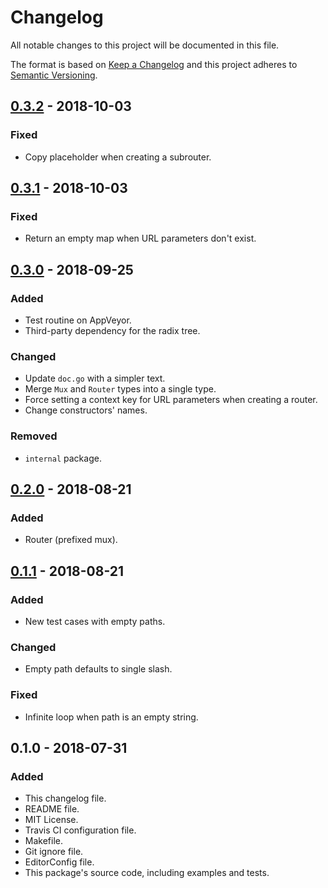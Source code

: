 # Changelog
All notable changes to this project will be documented in this file.

The format is based on [Keep a Changelog](http://keepachangelog.com/en/1.0.0/)
and this project adheres to [Semantic Versioning](http://semver.org/spec/v2.0.0.html).

## [0.3.2] - 2018-10-03
### Fixed
- Copy placeholder when creating a subrouter.

## [0.3.1] - 2018-10-03
### Fixed
- Return an empty map when URL parameters don't exist.

## [0.3.0] - 2018-09-25
### Added
- Test routine on AppVeyor.
- Third-party dependency for the radix tree.

### Changed
- Update `doc.go` with a simpler text.
- Merge `Mux` and `Router` types into a single type.
- Force setting a context key for URL parameters when creating a router.
- Change constructors' names.

### Removed
- `internal` package.

## [0.2.0] - 2018-08-21
### Added
- Router (prefixed mux).

## [0.1.1] - 2018-08-21
### Added
- New test cases with empty paths.

### Changed
- Empty path defaults to single slash.

### Fixed
- Infinite loop when path is an empty string.

## 0.1.0 - 2018-07-31
### Added
- This changelog file.
- README file.
- MIT License.
- Travis CI configuration file.
- Makefile.
- Git ignore file.
- EditorConfig file.
- This package's source code, including examples and tests.

[0.3.2]: https://github.com/gbrlsnchs/mux/compare/v0.3.1...v0.3.2
[0.3.1]: https://github.com/gbrlsnchs/mux/compare/v0.3.0...v0.3.1
[0.3.0]: https://github.com/gbrlsnchs/mux/compare/v0.2.0...v0.3.0
[0.2.0]: https://github.com/gbrlsnchs/mux/compare/v0.1.1...v0.2.0
[0.1.1]: https://github.com/gbrlsnchs/mux/compare/v0.1.0...v0.1.1